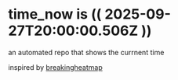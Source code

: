 # time_now is (( 2025-09-27T20:00:00.506Z ))

an automated repo that shows the currnent time

inspired by [breakingheatmap](https://github.com/breakingheatmap/breakingheatmap)